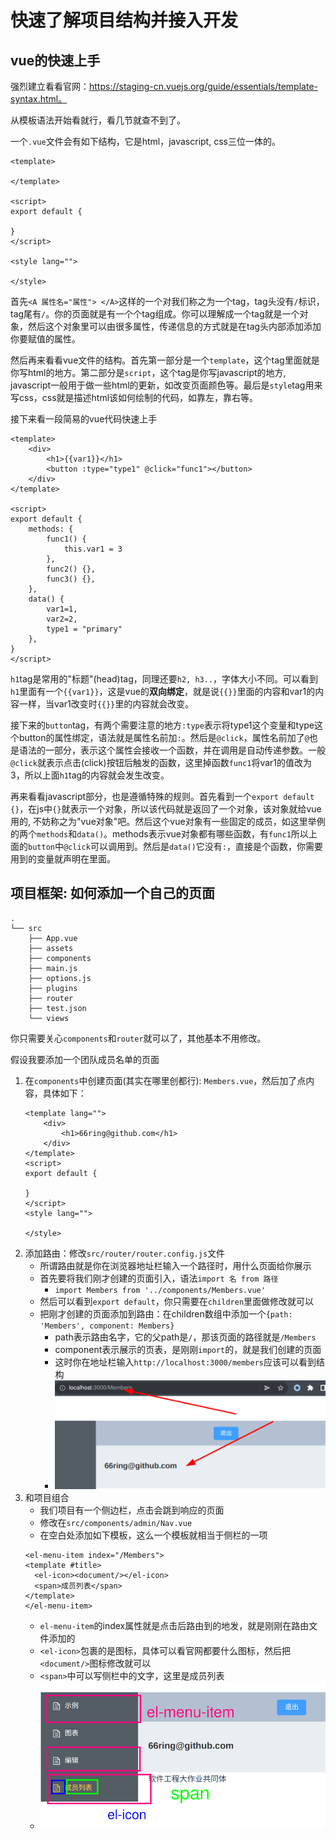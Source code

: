 # 快速了解项目结构并接入开发

## vue的快速上手

强烈建立看看官网：https://staging-cn.vuejs.org/guide/essentials/template-syntax.html。

从模板语法开始看就行，看几节就查不到了。

一个`.vue`文件会有如下结构，它是html，javascript, css三位一体的。

```
<template>

</template>

<script>
export default {

}
</script>

<style lang="">

</style>
```

首先`<A 属性名="属性"> </A>`这样的一个对我们称之为一个tag，tag头没有`/`标识，tag尾有`/`。你的页面就是有一个个tag组成。你可以理解成一个tag就是一个对象，然后这个对象里可以由很多属性，传递信息的方式就是在tag头内部添加添加你要赋值的属性。

然后再来看看vue文件的结构。首先第一部分是一个`template`，这个tag里面就是你写html的地方。第二部分是`script`，这个tag是你写javascript的地方, javascript一般用于做一些html的更新，如改变页面颜色等。最后是`style`tag用来写css，css就是描述html该如何绘制的代码，如靠左，靠右等。

接下来看一段简易的vue代码快速上手

```
<template>
	<div>
		<h1>{{var1}}</h1>
		<button :type="type1" @click="func1"></button>
	</div>
</template>

<script>
export default {
	methods: {
		func1() {
			this.var1 = 3
		},
		func2() {},
		func3() {},
	},
	data() {
		var1=1,
		var2=2,
		type1 = "primary"
	},
}
</script>
```

`h1`tag是常用的"标题"(head)tag，同理还要`h2, h3..`，字体大小不同。可以看到`h1`里面有一个`{{var1}}`，这是vue的**双向绑定**，就是说`{{}}`里面的内容和var1的内容一样，当var1改变时`{{}}`里的内容就会改变。

接下来的`button`tag，有两个需要注意的地方`:type`表示将type1这个变量和type这个button的属性绑定，语法就是属性名前加`:`。然后是`@click`，属性名前加了`@`也是语法的一部分，表示这个属性会接收一个函数，并在调用是自动传递参数。一般`@click`就表示点击(click)按钮后触发的函数，这里掉函数`func1`将var1的值改为3，所以上面`h1`tag的内容就会发生改变。

再来看看javascript部分，也是遵循特殊的规则。首先看到一个`export default {}`，在js中`{}`就表示一个对象，所以该代码就是返回了一个对象，该对象就给vue用的, 不妨称之为"vue对象"吧。然后这个vue对象有一些固定的成员，如这里举例的两个`methods`和`data()`。methods表示vue对象都有哪些函数，有`func1`所以上面的`button`中`@click`可以调用到。然后是`data()`它没有`:`，直接是个函数，你需要用到的变量就声明在里面。


## 项目框架: 如何添加一个自己的页面

```
.
└── src
    ├── App.vue
    ├── assets
    ├── components
    ├── main.js
    ├── options.js
    ├── plugins
    ├── router
    ├── test.json
    └── views
```

你只需要关心`components`和`router`就可以了，其他基本不用修改。

假设我要添加一个团队成员名单的页面

1. 在`components`中创建页面(其实在哪里创都行): `Members.vue`，然后加了点内容，具体如下：
	```
	<template lang="">
		<div>
			<h1>66ring@github.com</h1>
		</div>
	</template>
	<script>
	export default {

	}
	</script>
	<style lang="">

	</style>
	```
1. 添加路由：修改`src/router/router.config.js`文件
	- 所谓路由就是你在浏览器地址栏输入一个路径时，用什么页面给你展示 
	- 首先要将我们刚才创建的页面引入，语法`import 名 from 路径`
		* `import Members from '../components/Members.vue'`
	- 然后可以看到`export default`，你只需要在`children`里面做修改就可以
	- 把刚才创建的页面添加到路由：在children数组中添加一个`{path: 'Members', component: Members}`
		* path表示路由名字，它的父path是`/`，那该页面的路径就是`/Members`
		* component表示展示的页表，是刚刚`import`的，就是我们创建的页面
		* 这时你在地址栏输入`http://localhost:3000/members`应该可以看到结构
		* ![](./images/address.png)
2. 和项目组合
	- 我们项目有一个侧边栏，点击会跳到响应的页面
	- 修改在`src/components/admin/Nav.vue`
	- 在空白处添加如下模板，这么一个模板就相当于侧栏的一项
	```
	<el-menu-item index="/Members">
	<template #title>
	  <el-icon><document/></el-icon>
	  <span>成员列表</span>
	</template>
	</el-menu-item>
	```
	- `el-menu-item`的index属性就是点击后路由到的地发，就是刚刚在路由文件添加的
	- `<el-icon>`包裹的是图标，具体可以看官网都要什么图标，然后把`<document/>`图标修改就可以
	- `<span>`中可以写侧栏中的文字，这里是成员列表
	- ![](./images/asider.png)

